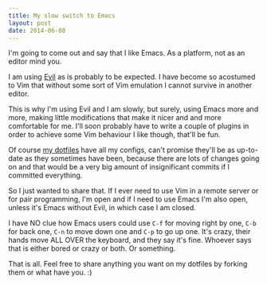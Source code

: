 ```yaml
---
title: My slow switch to Emacs
layout: post
date: 2014-06-08
---
```


I'm going to come out and say that I like Emacs.  As a platform, not as an
editor mind you.

I am using [Evil][evil] as is probably to be expected.  I have become so
acostumed to Vim that without some sort of Vim emulation I cannot survive in
another editor.

[evil]: http://www.emacswiki.org/emacs/Evil

This is why I'm using Evil and I am slowly, but surely, using Emacs more and
more, making little modifications that make it nicer and and more comfortable
for me.  I'll soon probably have to write a couple of plugins in order to
achieve some Vim behaviour I like though, that'll be fun.

Of course [my dotfiles][dotfiles] have all my configs, can't promise they'll be
as up-to-date as they sometimes have been, because there are lots of changes
going on and that would be a very big amount of insignificant commits if
I committed everything.

[dotfiles]: https://github.com/Greduan/dotfiles/tree/master/emacs.d

So I just wanted to share that. If I ever need to use Vim in a remote server or
for pair programming, I'm open and if I need to use Emacs I'm also open, unless
it's Emacs without Evil, in which case I am closed.

I have NO clue how Emacs users could use `C-f` for moving right by one, `C-b`
for back one, `C-n` to move down one and `C-p` to go up one.  It's crazy, their
hands move ALL OVER the keyboard, and they say it's fine.  Whoever says that is
either bored or crazy or both.  Or something.

That is all.  Feel free to share anything you want on my dotfiles by forking
them or what have you. :)
